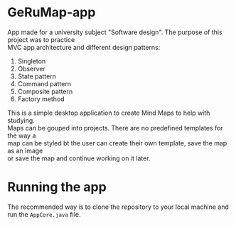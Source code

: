 # GeRuMap-app
App made for a university subject "Software design". The purpose of this project was to practice <br> 
MVC app architecture and different design patterns:
1. Singleton
2. Observer
3. State pattern
4. Command pattern
5. Composite pattern
6. Factory method

This is a simple desktop application to create Mind Maps to help with studying. <br>
Maps can be gouped into projects. There are no predefined templates for the way a <br>
map can be styled bt the user can create their own template, save the map as an image <br>
or save the map and continue working on it later.

# Running the app
The recommended way is to clone the repository to your local machine and run the `AppCore.java` file. 
